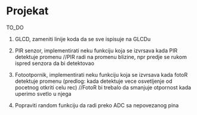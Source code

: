 # Projekat

TO_DO
1. GLCD, zameniti linije koda da se sve ispisuje na GLCDu

2. PIR senzor, implementirati neku funkciju koja se izvrsava kada PIR detektuje promenu
//PIR radi na promenu blizine, npr predje se rukom ispred senzora da bi detektovao

3. Fotootpornik, implementirati neku funkciju koja se izvrsava kada fotoR detektuje promenu (predlog: kada detektuje vece osvetljenje od pocetnog otkriti celu rec)
//FotoR bi trebalo da smanjuje otpornost kada uperimo svetlo u njega

4. Popraviti random funkciju da radi preko ADC sa nepovezanog pina
